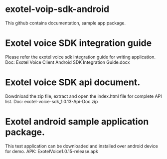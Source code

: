 # exotel-voip-sdk-android
This github contains documentation, sample app package.  



# Exotel voice SDK integration guide
Please refer the exotel voice sdk integration guide for writing application.
Doc: Exotel Voice Client Android SDK Integration Guide.docx



# Exotel voice SDK api document. 
Dowdnload the zip file, extract and open the index.html file for complete API list.
Doc: exotel-voice-sdk_1.0.13-Api-Doc.zip



# Exotel android sample application package. 
This test application can be downloaded and installed over android device for demo.
APK: ExotelVoice1.0.15-release.apk



